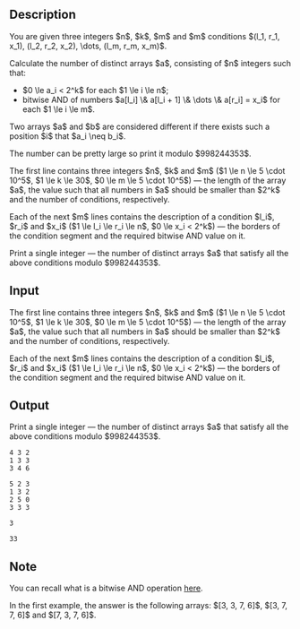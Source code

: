 ## Description

<div><p>You are given three integers $n$, $k$, $m$ and $m$ conditions $(l_1, r_1, x_1), (l_2, r_2, x_2), \dots, (l_m, r_m, x_m)$.</p><p>Calculate the number of distinct arrays $a$, consisting of $n$ integers such that: </p><ul> <li> $0 \le a_i &lt; 2^k$ for each $1 \le i \le n$; </li><li> bitwise AND of numbers $a[l_i] \&amp; a[l_i + 1] \&amp; \dots \&amp; a[r_i] = x_i$ for each $1 \le i \le m$. </li></ul><p>Two arrays $a$ and $b$ are considered different if there exists such a position $i$ that $a_i \neq b_i$. </p><p>The number can be pretty large so print it modulo $998244353$.</p></div><div class="input-specification"><p>The first line contains three integers $n$, $k$ and $m$ ($1 \le n \le 5 \cdot 10^5$, $1 \le k \le 30$, $0 \le m \le 5 \cdot 10^5$) — the length of the array $a$, the value such that all numbers in $a$ should be smaller than $2^k$ and the number of conditions, respectively.</p><p>Each of the next $m$ lines contains the description of a condition $l_i$, $r_i$ and $x_i$ ($1 \le l_i \le r_i \le n$, $0 \le x_i &lt; 2^k$) — the borders of the condition segment and the required bitwise AND value on it.</p></div><div class="output-specification"><p>Print a single integer — the number of distinct arrays $a$ that satisfy all the above conditions modulo $998244353$.</p></div>

## Input

<p>The first line contains three integers $n$, $k$ and $m$ ($1 \le n \le 5 \cdot 10^5$, $1 \le k \le 30$, $0 \le m \le 5 \cdot 10^5$) — the length of the array $a$, the value such that all numbers in $a$ should be smaller than $2^k$ and the number of conditions, respectively.</p><p>Each of the next $m$ lines contains the description of a condition $l_i$, $r_i$ and $x_i$ ($1 \le l_i \le r_i \le n$, $0 \le x_i &lt; 2^k$) — the borders of the condition segment and the required bitwise AND value on it.</p>

## Output

<p>Print a single integer — the number of distinct arrays $a$ that satisfy all the above conditions modulo $998244353$.</p>





```input1
4 3 2
1 3 3
3 4 6
```




```input2
5 2 3
1 3 2
2 5 0
3 3 3
```




```output1
3
```




```output2
33
```



## Note

<p>You can recall what is a bitwise AND operation <a href="https://en.wikipedia.org/wiki/Bitwise_operation#AND">here</a>.</p><p>In the first example, the answer is the following arrays: $[3, 3, 7, 6]$, $[3, 7, 7, 6]$ and $[7, 3, 7, 6]$.</p>
